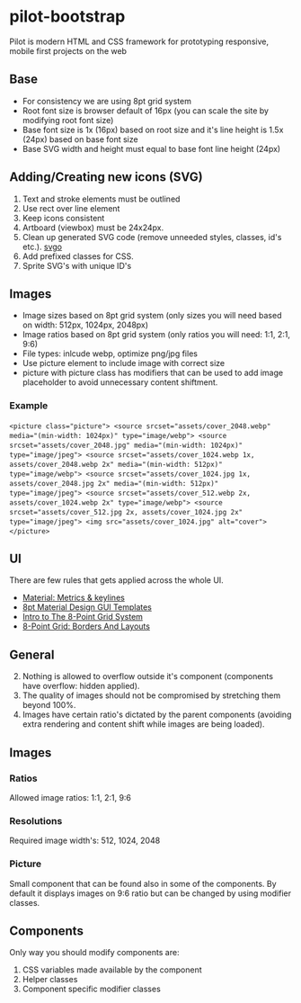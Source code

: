# pilot-bootstrap
Pilot is modern HTML and CSS framework for prototyping responsive, mobile first projects on the web  

## Base  
* For consistency we are using 8pt grid system  
* Root font size is browser default of 16px (you can scale the site by modifying root font size)  
* Base font size is 1x (16px) based on root size and it's line height is 1.5x (24px) based on base font size  
* Base SVG width and height must equal to base font line height (24px)  

## Adding/Creating new icons (SVG)  
1) Text and stroke elements must be outlined  
2) Use rect over line element  
3) Keep icons consistent  
4) Artboard (viewbox) must be 24x24px.  
5) Clean up generated SVG code (remove unneeded styles, classes, id's etc.). [svgo](https://www.npmjs.com/package/svgo)  
6) Add prefixed classes for CSS.  
7) Sprite SVG's with unique ID's  

## Images  
* Image sizes based on 8pt grid system (only sizes you will need based on width: 512px, 1024px, 2048px)  
* Image ratios based on 8pt grid system (only ratios you will need: 1:1, 2:1, 9:6)  
* File types: inlcude webp, optimize png/jpg files  
* Use picture element to include image with correct size  
* picture with picture class has modifiers that can be used to add image placeholder to avoid unnecessary content shiftment.  

### Example  
`
<picture class="picture">
    <source srcset="assets/cover_2048.webp" media="(min-width: 1024px)" type="image/webp">
    <source srcset="assets/cover_2048.jpg" media="(min-width: 1024px)" type="image/jpeg">
    <source srcset="assets/cover_1024.webp 1x, assets/cover_2048.webp 2x" media="(min-width: 512px)" type="image/webp">
    <source srcset="assets/cover_1024.jpg 1x, assets/cover_2048.jpg 2x" media="(min-width: 512px)" type="image/jpeg">
    <source srcset="assets/cover_512.webp 2x, assets/cover_1024.webp 2x" type="image/webp">
    <source srcset="assets/cover_512.jpg 2x, assets/cover_1024.jpg 2x" type="image/jpeg">
    <img src="assets/cover_1024.jpg" alt="cover">
</picture>
`


## UI   
There are few rules that gets applied across the whole UI.  
* [Material: Metrics & keylines](https://material.io/guidelines/layout/metrics-keylines.html#metrics-keylines-ratio-keylines)
* [8pt Material Design GUI Templates](https://medium.com/@_bklmn/8pt-gui-templates-ed8798badab3)  
* [Intro to The 8-Point Grid System](https://builttoadapt.io/intro-to-the-8-point-grid-system-d2573cde8632)  
* [8-Point Grid: Borders And Layouts](https://builttoadapt.io/8-point-grid-borders-and-layouts-e91eb97f5091)  


## General  
2) Nothing is allowed to overflow outside it's component (components have overflow: hidden applied).  
3) The quality of images should not be compromised by stretching them beyond 100%.  
4) Images have certain ratio's dictated by the parent components (avoiding extra rendering and content shift while images are being loaded).  

## Images  
### Ratios  
Allowed image ratios: 1:1, 2:1, 9:6  

### Resolutions  
Required image width's: 512, 1024, 2048  

### Picture
Small component that can be found also in some of the components. By default it displays images on 9:6 ratio but can be changed by using modifier classes.  

## Components  
Only way you should modify components are:  
1) CSS variables made available by the component  
2) Helper classes  
3) Component specific modifier classes  

